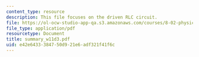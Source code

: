 ```yaml
---
content_type: resource
description: This file focuses on the driven RLC circuit.
file: https://ol-ocw-studio-app-qa.s3.amazonaws.com/courses/8-02-physics-ii-electricity-and-magnetism-spring-2007/e42e6433384750d921e6adf321f41f6c_summary_w11d3.pdf
file_type: application/pdf
resourcetype: Document
title: summary_w11d3.pdf
uid: e42e6433-3847-50d9-21e6-adf321f41f6c
---
```

